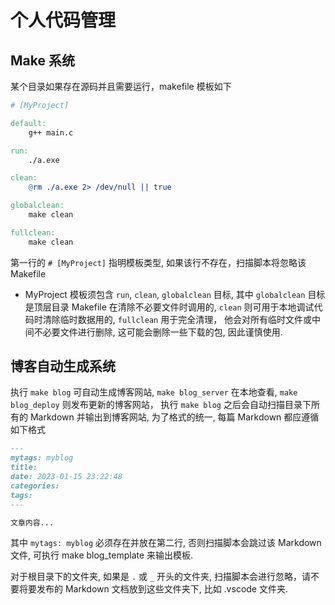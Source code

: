 <!-- myblog -->

# 个人代码管理

## Make 系统

某个目录如果存在源码并且需要运行，makefile 模板如下

```makefile
# [MyProject]

default:
	g++ main.c

run:
	./a.exe

clean:
	@rm ./a.exe 2> /dev/null || true 

globalclean:
	make clean 

fullclean:
	make clean

```

第一行的 `# [MyProject]` 指明模板类型, 如果该行不存在，扫描脚本将忽略该 Makefile

* MyProject 模板须包含 `run`, `clean`, `globalclean` 目标, 
  其中 `globalclean` 目标是顶层目录 Makefile 在清除不必要文件时调用的,
  `clean` 则可用于本地调试代码时清除临时数据用的, `fullclean` 用于完全清理， 他会对所有临时文件或中间不必要文件进行删除,
  这可能会删除一些下载的包, 因此谨慎使用.

## 博客自动生成系统

执行 `make blog` 可自动生成博客网站, `make blog_server` 在本地查看, `make blog_deploy` 则发布更新的博客网站，
执行 `make blog` 之后会自动扫描目录下所有的 Markdown 并输出到博客网站, 为了格式的统一, 每篇 Markdown 都应遵循如下格式

```markdown
---
mytags: myblog
title:
date: 2023-01-15 23:22:48
categories:
tags:
---

文章内容...

```

其中 `mytags: myblog` 必须存在并放在第二行, 否则扫描脚本会跳过该 Markdown 文件, 可执行 make blog_template 来输出模板.

对于根目录下的文件夹, 如果是 `.` 或 `_` 开头的文件夹, 扫描脚本会进行忽略，请不要将要发布的 Markdown 文档放到这些文件夹下, 比如 .vscode 文件夹.

